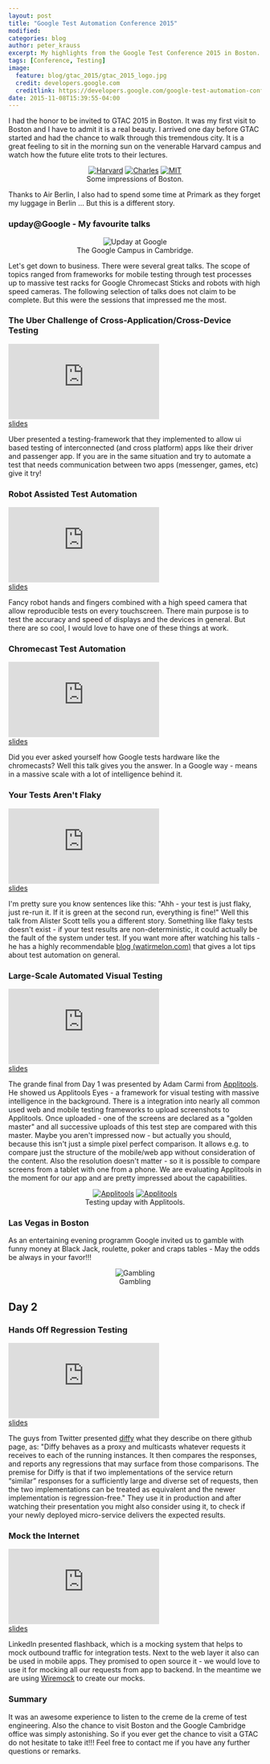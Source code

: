 ```yaml
---
layout: post
title: "Google Test Automation Conference 2015"
modified:
categories: blog
author: peter_krauss
excerpt: My highlights from the Google Test Conference 2015 in Boston.
tags: [Conference, Testing]
image:
  feature: blog/gtac_2015/gtac_2015_logo.jpg
  credit: developers.google.com
  creditlink: https://developers.google.com/google-test-automation-conference/2015/
date: 2015-11-08T15:39:55-04:00
---
```


I had the honor to be invited to GTAC 2015 in Boston. It was my first visit to Boston and I have to admit it is a real beauty. I arrived one day before GTAC started and had the chance to walk through this tremendous city. It is a great feeling to sit in the morning sun on the venerable Harvard campus and watch how the future elite trots to their lectures.

<center>
<figure class="third">
	<a href="/images/blog/gtac_2015/gtac_2015_harvard.jpg"><img src="/images/blog/gtac_2015/gtac_2015_harvard.jpg" alt="Harvard"></a>
	<a href="/images/blog/gtac_2015/gtac_2015_charles.jpg"><img src="/images/blog/gtac_2015/gtac_2015_charles.jpg" alt="Charles"></a>
	<a href="/images/blog/gtac_2015/gtac_2015_MIT.jpg"><img src="/images/blog/gtac_2015/gtac_2015_MIT.jpg" alt="MIT"></a>
	<figcaption>Some impressions of Boston.</figcaption>
</figure>
</center>

Thanks to Air Berlin, I also had to spend some time at Primark as they forget my luggage in Berlin ... But this is a different story.

### upday@Google - My favourite talks

<center>
<picture class="half">
	<img src="/images/blog/gtac_2015/gtac_2015_upday_at_google.png" alt="Upday at Google">
	<figcaption>The Google Campus in Cambridge.</figcaption>
</picture>
</center>

Let's get down to business. There were several great talks. The scope of topics ranged from frameworks for mobile testing through test processes up to massive test racks for Google Chromecast Sticks and robots with high speed cameras. The following selection of talks does not claim to be complete. But this were the sessions that impressed me the most.

### The Uber Challenge of Cross-Application/Cross-Device Testing
<div class="yt-video"><iframe src="https://www.youtube.com/embed/p6gsssppeT0" frameborder="0" allowfullscreen></iframe></div>
<a href="https://docs.google.com/presentation/d/1vYXhkvgLKun72Ix91LQDDWZQdcY5VOBqKVvI1Y6riYo/pub">slides</a>

Uber presented a testing-framework that they implemented to allow ui based testing of interconnected (and cross platform) apps like their driver and passenger app. If you are in the same situation and try to automate a test that needs communication between two apps (messenger, games, etc) give it try!

### Robot Assisted Test Automation
<div class="yt-video"><iframe src="https://www.youtube.com/embed/oQRrk7S9sUE" frameborder="0" allowfullscreen></iframe></div>
<a href="https://docs.google.com/presentation/d/1DxEX7d3UZKFv-ekHzt1-eRCWtlR8uAyXt6ra1B14IGQ/pub">slides</a>

Fancy robot hands and fingers combined with a high speed camera that allow reproducible tests on every touchscreen. There main purpose is to test the accuracy and speed of displays and the devices in general. But there are so cool, I would love to have one of these things at work.

### Chromecast Test Automation
<div class="yt-video"><iframe src="https://www.youtube.com/embed/TfAVJLhb_k0?list=PLSIUOFhnxEiCWGsN9t5A-XOhRbmz54IS1" frameborder="0" allowfullscreen></iframe></div>
<a href="https://docs.google.com/presentation/d/1gBGS5UFyyR0mcwg990I1YDOFQwAhL-nmonNPGvGYnlk/pub">slides</a>

Did you ever asked yourself how Google tests hardware like the chromecasts? Well this talk gives you the answer. In a Google way - means in a massive scale with a lot of intelligence behind it.

### Your Tests Aren't Flaky
<div class="yt-video"><iframe src="https://www.youtube.com/embed/hmk1h40shaE?list=PLSIUOFhnxEiCWGsN9t5A-XOhRbmz54IS1" frameborder="0" allowfullscreen></iframe></div>
<a href="https://docs.google.com/presentation/d/1L9hGYqCAgjZyXE9ch4Toh4ziuYYkB2OiMCdFpgfTko0/pub?pageId=109506508449676915259&slide=id.gd8d3f5279_0_0">slides</a>

I'm pretty sure you know sentences like this: "Ahh - your test is just flaky, just re-run it. If it is green at the second run, everything is fine!" Well this talk from Alister Scott tells you a different story. Something like flaky tests doesn't exist - if your test results are non-deterministic, it could actually be the fault of the system under test. If you want more after watching his talls - he has a highly recommendable <a href="http://watirmelon.com/">blog (watirmelon.com)</a> that gives a lot tips about test automation on general.

### Large-Scale Automated Visual Testing
<div class="yt-video"><iframe src="https://www.youtube.com/embed/euJ2OrlBEqQ" frameborder="0" allowfullscreen></iframe></div>
<a href="https://docs.google.com/presentation/d/1TslcNggA6xx_GQbYu4QYU9vozdHhZ2pQE1Kj52ch1VQ/pub">slides</a>

The grande final from Day 1 was presented by Adam Carmi from <a href="https://applitools.com/">Applitools</a>. He showed us Applitools Eyes - a framework for visual testing with massive intelligence in the background. There is a integration into nearly all common used web and mobile testing frameworks to upload screenshots to Applitools. Once uploaded - one of the screens are declared as a "golden master" and all successive uploads of this test step are compared with this master. Maybe you aren't impressed now - but actually you should, because this isn't just a simple pixel perfect comparison. It allows e.g. to compare just the structure of the mobile/web app without consideration of the content. Also the resolution doesn't matter - so it is possible to compare screens from a tablet with one from a phone.
We are evaluating Applitools in the moment for our app and are pretty impressed about the capabilities.
<center>
<figure class="half">
	<a href="/images/blog/gtac_2015/gtac.png"><img src="/images/blog/gtac_2015/gtac_2015_applitools_1.png" alt="Applitools"></a>
	<a href="/images/blog/gtac_2015/gtac_2015_Applitools_2.png"><img src="/images/blog/gtac_2015/gtac_2015_applitools_2.png" alt="Applitools"></a>
	<figcaption>Testing upday with Applitools.</figcaption>
</figure>
</center>

### Las Vegas in Boston
As an entertaining evening programm Google invited us to gamble with funny money at Black Jack, roulette, poker and craps tables - May the odds be always in your favor!!!
<center>
<picture>
	<img src="/images/blog/gtac_2015/gtac_2015_gambling.png" alt="Gambling">
	<figcaption>Gambling</figcaption>
</picture>
</center>

## Day 2

### Hands Off Regression Testing
<div class="yt-video"><iframe src="https://www.youtube.com/embed/2zjhKmV0UFA?list=PLSIUOFhnxEiCWGsN9t5A-XOhRbmz54IS1" frameborder="0" allowfullscreen></iframe></div>
<a href="https://docs.google.com/presentation/d/1KITWbK46rm-lDZce_SqxegHTPjc9Ez-broxDTpfBpK8/pub">slides</a>

The guys from Twitter presented <a href="https://github.com/twitter/diffy">diffy</a> what they describe on there github page, as: "Diffy behaves as a proxy and multicasts whatever requests it receives to each of the running instances. It then compares the responses, and reports any regressions that may surface from those comparisons. The premise for Diffy is that if two implementations of the service return “similar” responses for a sufficiently large and diverse set of requests, then the two implementations can be treated as equivalent and the newer implementation is regression-free." They use it in production and after watching their presentation you might also consider using it, to check if your newly deployed micro-service delivers the expected results.

### Mock the Internet
<div class="yt-video"><iframe src="https://www.youtube.com/embed/6gPNrujpmn0?list=PLSIUOFhnxEiCWGsN9t5A-XOhRbmz54IS1" frameborder="0" allowfullscreen></iframe></div>
<a href="https://docs.google.com/presentation/d/1CDtpZahRBunKXZzOasHOZtJFW8QcYO-qy3ho144BZXg/pub">slides</a>

LinkedIn presented flashback, which is a mocking system that helps to mock outbound traffic for integration tests. Next to the web layer it also can be used in mobile apps. They promised to open source it - we would love to use it for mocking all our requests from app to backend. In the meantime we are using <a href="http://wiremock.org/">Wiremock</a> to create our mocks.

### Summary
It was an awesome experience to listen to the creme de la creme of test engineering. Also the chance to visit Boston and the Google Cambridge office was simply astonishing. So if you ever get the chance to visit a GTAC do not hesitate to take it!!!
Feel free to contact me if you have any further questions or remarks.
